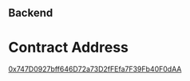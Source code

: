 ## Backend

# Contract Address

[0x747D0927bff646D72a73D2fFEfa7F39Fb40F0dAA](https://rinkeby.etherscan.io/address/0xa9b185755d6FbbFCf7a520795A250f1752D6DcAd)
